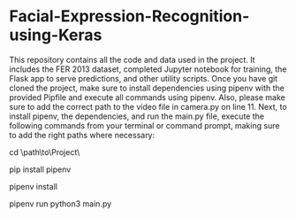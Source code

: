 # Facial-Expression-Recognition-using-Keras
This repository contains all the code and data used in the project. It includes the FER 2013 dataset, completed Jupyter notebook for training, the Flask app to serve predictions, and other utility scripts.
Once you have git cloned the project, make sure to install dependencies using pipenv with the provided Pipfile and execute all commands using pipenv. Also, please make sure to add the correct path to the video file in camera.py on line 11. Next, to install pipenv, the dependencies, and run the main.py file, execute the following commands from your terminal or command prompt, making sure to add the right paths where necessary:

cd \path\to\Project\

pip install pipenv

pipenv install

pipenv run python3 main.py
